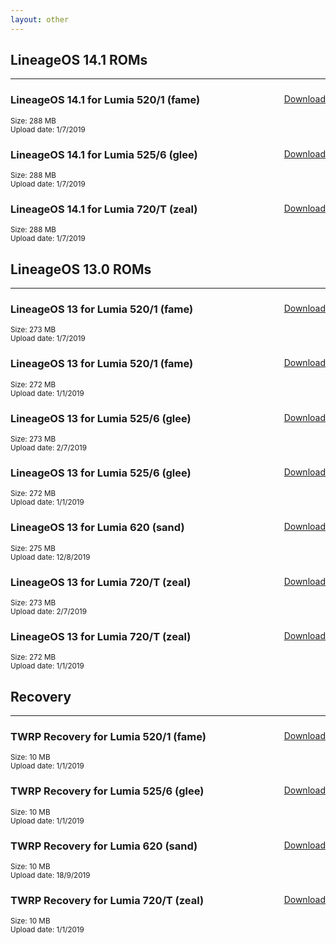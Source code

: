 ```yaml
---
layout: other
---
```


## LineageOS 14.1 ROMs
________________

<div class="downloadPanel">
  <a href="https://1drv.ms/u/s!AinATQw6gXQWr5kjScwE61peiT2jJw?e=3rQ0vH" class="pure-material-button-text" style="float: right;">Download</a>
  <b><h3>LineageOS 14.1 for Lumia 520/1 (fame)</h3></b>
  <sub>Size: 288 MB</sub><br />
  <sub>Upload date: 1/7/2019</sub><br />
</div>
<p></p>
<div class="downloadPanel">
  <a href="https://1drv.ms/u/s!AinATQw6gXQWr5kksPhcn4hDvZic4w?e=qgCVyr" class="pure-material-button-text" style="float: right;">Download</a>
  <b><h3>LineageOS 14.1 for Lumia 525/6 (glee)</h3></b>
  <sub>Size: 288 MB</sub><br />
  <sub>Upload date: 1/7/2019</sub><br />
</div>
<p></p>
<div class="downloadPanel">
  <a href="https://1drv.ms/u/s!AinATQw6gXQWr5kixbShj99mYDdnbA?e=Eg1ZGo" class="pure-material-button-text" style="float: right;">Download</a>
  <b><h3>LineageOS 14.1 for Lumia 720/T (zeal)</h3></b>
  <sub>Size: 288 MB</sub><br />
  <sub>Upload date: 1/7/2019</sub><br />
</div>
<p></p>

## LineageOS 13.0 ROMs
________________

<div class="downloadPanel">
  <a href="https://1drv.ms/u/s!AinATQw6gXQWr5knjkP0n_AhLRfk0Q?e=gsqR3o" class="pure-material-button-text" style="float: right;">Download</a>
  <b><h3>LineageOS 13 for Lumia 520/1 (fame)</h3></b>
  <sub>Size: 273 MB</sub><br />
  <sub>Upload date: 1/7/2019</sub><br />
</div>
<p></p>
<div class="downloadPanel">
  <a href="https://1drv.ms/u/s!AinATQw6gXQWr5kqUXcc8KMRuFC_Pg?e=qYbjRw" class="pure-material-button-text" style="float: right;">Download</a>
  <b><h3>LineageOS 13 for Lumia 520/1 (fame)</h3></b>
  <sub>Size: 272 MB</sub><br />
  <sub>Upload date: 1/1/2019</sub><br />
</div>
<p></p>
<div class="downloadPanel">
  <a href="https://1drv.ms/u/s!AinATQw6gXQWr5kmLw3PQK7cZF-htg?e=Dffddp" class="pure-material-button-text" style="float: right;">Download</a>
  <b><h3>LineageOS 13 for Lumia 525/6 (glee)</h3></b>
  <sub>Size: 273 MB</sub><br />
  <sub>Upload date: 2/7/2019</sub><br />
</div>
<p></p>
<div class="downloadPanel">
  <a href="https://1drv.ms/u/s!AinATQw6gXQWr5kpfY-Lc_vwUNr7sw?e=mPUMaJ" class="pure-material-button-text" style="float: right;">Download</a>
  <b><h3>LineageOS 13 for Lumia 525/6 (glee)</h3></b>
  <sub>Size: 272 MB</sub><br />
  <sub>Upload date: 1/1/2019</sub><br />
</div>
<p></p>
<div class="downloadPanel">
  <a href="https://1drv.ms/u/s!AinATQw6gXQWr4JYd-4nWK-F6S2gwQ?e=BpH4b0" class="pure-material-button-text" style="float: right;">Download</a>
  <b><h3>LineageOS 13 for Lumia 620 (sand)</h3></b>
  <sub>Size: 275 MB</sub><br />
  <sub>Upload date: 12/8/2019</sub><br />
</div>
<p></p>
<div class="downloadPanel">
  <a href="https://1drv.ms/u/s!AinATQw6gXQWr5klrHFMJAyrA7wQ0A?e=bf5yRR" class="pure-material-button-text" style="float: right;">Download</a>
  <b><h3>LineageOS 13 for Lumia 720/T (zeal)</h3></b>
  <sub>Size: 273 MB</sub><br />
  <sub>Upload date: 2/7/2019</sub><br />
</div>
<p></p>
<div class="downloadPanel">
  <a href="https://1drv.ms/u/s!AinATQw6gXQWr5koltjRV5LkE85UBg?e=xSdbGJ" class="pure-material-button-text" style="float: right;">Download</a>
  <b><h3>LineageOS 13 for Lumia 720/T (zeal)</h3></b>
  <sub>Size: 272 MB</sub><br />
  <sub>Upload date: 1/1/2019</sub><br />
</div>
<p></p>

## Recovery
________________

<div class="downloadPanel">
  <a href="https://github.com/Android4Lumia/android4lumia.github.io/raw/master/files/builds/twrp/twrp-fame-20190101.img" class="pure-material-button-text" style="float: right;">Download</a>
  <b><h3>TWRP Recovery for Lumia 520/1 (fame)</h3></b>
  <sub>Size: 10 MB</sub><br />
  <sub>Upload date: 1/1/2019</sub><br />
</div>
<p></p>
<div class="downloadPanel">
  <a href="https://github.com/Android4Lumia/android4lumia.github.io/raw/master/files/builds/twrp/twrp-glee-20190101.img" class="pure-material-button-text" style="float: right;">Download</a>
  <b><h3>TWRP Recovery for Lumia 525/6 (glee)</h3></b>
  <sub>Size: 10 MB</sub><br />
  <sub>Upload date: 1/1/2019</sub><br />
</div>
<p></p>
<div class="downloadPanel">
  <a href="https://github.com/Android4Lumia/android4lumia.github.io/raw/master/files/builds/twrp/twrp-sand-20190918.img" class="pure-material-button-text" style="float: right;">Download</a>
  <b><h3>TWRP Recovery for Lumia 620 (sand)</h3></b>
  <sub>Size: 10 MB</sub><br />
  <sub>Upload date: 18/9/2019</sub><br />
</div>
<p></p>
<div class="downloadPanel">
  <a href="https://github.com/Android4Lumia/android4lumia.github.io/raw/master/files/builds/twrp/twrp-zeal-20190101.img" class="pure-material-button-text" style="float: right;">Download</a>
  <b><h3>TWRP Recovery for Lumia 720/T (zeal)</h3></b>
  <sub>Size: 10 MB</sub><br />
  <sub>Upload date: 1/1/2019</sub><br />
</div>
